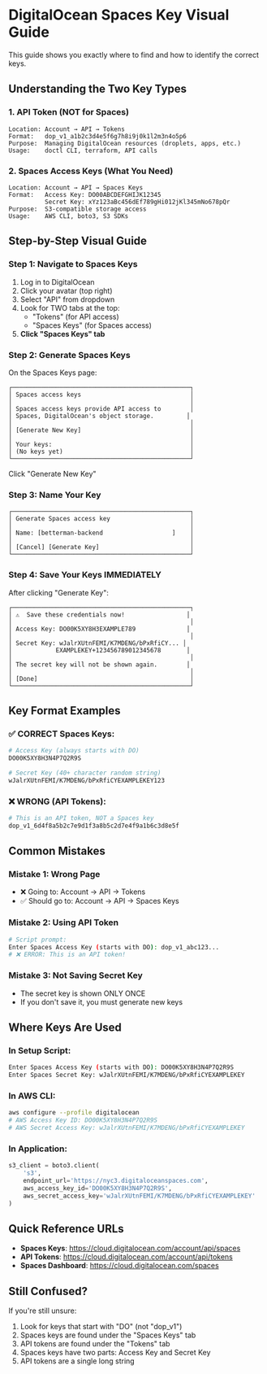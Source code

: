 # DigitalOcean Spaces Key Visual Guide

This guide shows you exactly where to find and how to identify the correct keys.

## Understanding the Two Key Types

### 1. API Token (NOT for Spaces)
```
Location: Account → API → Tokens
Format:   dop_v1_a1b2c3d4e5f6g7h8i9j0k1l2m3n4o5p6
Purpose:  Managing DigitalOcean resources (droplets, apps, etc.)
Usage:    doctl CLI, terraform, API calls
```

### 2. Spaces Access Keys (What You Need)
```
Location: Account → API → Spaces Keys
Format:   Access Key: DO00ABCDEFGHIJK12345
          Secret Key: xYz123aBc456dEf789gHi012jKl345mNo678pQr
Purpose:  S3-compatible storage access
Usage:    AWS CLI, boto3, S3 SDKs
```

## Step-by-Step Visual Guide

### Step 1: Navigate to Spaces Keys

1. Log in to DigitalOcean
2. Click your avatar (top right)
3. Select "API" from dropdown
4. Look for TWO tabs at the top:
   - "Tokens" (for API access)
   - "Spaces Keys" (for Spaces access)
5. **Click "Spaces Keys" tab**

### Step 2: Generate Spaces Keys

On the Spaces Keys page:

```
┌─────────────────────────────────────────────────┐
│ Spaces access keys                              │
│                                                 │
│ Spaces access keys provide API access to        │
│ Spaces, DigitalOcean's object storage.         │
│                                                 │
│ [Generate New Key]                              │
│                                                 │
│ Your keys:                                      │
│ (No keys yet)                                   │
└─────────────────────────────────────────────────┘
```

Click "Generate New Key"

### Step 3: Name Your Key

```
┌─────────────────────────────────────────────────┐
│ Generate Spaces access key                      │
│                                                 │
│ Name: [betterman-backend                   ]    │
│                                                 │
│ [Cancel] [Generate Key]                         │
└─────────────────────────────────────────────────┘
```

### Step 4: Save Your Keys IMMEDIATELY

After clicking "Generate Key":

```
┌─────────────────────────────────────────────────┐
│ ⚠️  Save these credentials now!                 │
│                                                 │
│ Access Key: DO00K5XY8H3EXAMPLE789              │
│                                                 │
│ Secret Key: wJalrXUtnFEMI/K7MDENG/bPxRfiCY... │
│            EXAMPLEKEY+123456789012345678       │
│                                                 │
│ The secret key will not be shown again.        │
│                                                 │
│ [Done]                                          │
└─────────────────────────────────────────────────┘
```

## Key Format Examples

### ✅ CORRECT Spaces Keys:
```bash
# Access Key (always starts with DO)
DO00K5XY8H3N4P7Q2R9S

# Secret Key (40+ character random string)
wJalrXUtnFEMI/K7MDENG/bPxRfiCYEXAMPLEKEY123
```

### ❌ WRONG (API Tokens):
```bash
# This is an API token, NOT a Spaces key
dop_v1_6d4f8a5b2c7e9d1f3a8b5c2d7e4f9a1b6c3d8e5f
```

## Common Mistakes

### Mistake 1: Wrong Page
- ❌ Going to: Account → API → Tokens
- ✅ Should go to: Account → API → Spaces Keys

### Mistake 2: Using API Token
```bash
# Script prompt:
Enter Spaces Access Key (starts with DO): dop_v1_abc123...
# ❌ ERROR: This is an API token!
```

### Mistake 3: Not Saving Secret Key
- The secret key is shown ONLY ONCE
- If you don't save it, you must generate new keys

## Where Keys Are Used

### In Setup Script:
```bash
Enter Spaces Access Key (starts with DO): DO00K5XY8H3N4P7Q2R9S
Enter Spaces Secret Key: wJalrXUtnFEMI/K7MDENG/bPxRfiCYEXAMPLEKEY
```

### In AWS CLI:
```bash
aws configure --profile digitalocean
# AWS Access Key ID: DO00K5XY8H3N4P7Q2R9S
# AWS Secret Access Key: wJalrXUtnFEMI/K7MDENG/bPxRfiCYEXAMPLEKEY
```

### In Application:
```python
s3_client = boto3.client(
    's3',
    endpoint_url='https://nyc3.digitaloceanspaces.com',
    aws_access_key_id='DO00K5XY8H3N4P7Q2R9S',
    aws_secret_access_key='wJalrXUtnFEMI/K7MDENG/bPxRfiCYEXAMPLEKEY'
)
```

## Quick Reference URLs

- **Spaces Keys**: https://cloud.digitalocean.com/account/api/spaces
- **API Tokens**: https://cloud.digitalocean.com/account/api/tokens
- **Spaces Dashboard**: https://cloud.digitalocean.com/spaces

## Still Confused?

If you're still unsure:
1. Look for keys that start with "DO" (not "dop_v1")
2. Spaces keys are found under the "Spaces Keys" tab
3. API tokens are found under the "Tokens" tab
4. Spaces keys have two parts: Access Key and Secret Key
5. API tokens are a single long string